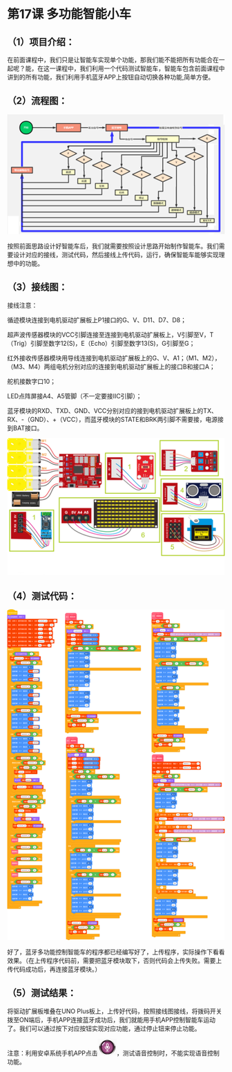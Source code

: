 


# 第17课 多功能智能小车

## （1）项目介绍：

在前面课程中，我们只是让智能车实现单个功能，那我们能不能把所有功能合在一起呢？能，在这一课程中，我们利用一个代码测试智能车，智能车包含前面课程中讲到的所有功能，我们利用手机蓝牙APP上按钮自动切换各种功能,简单方便。

## （2）流程图：

![](../../media/2019fcc2359a8cf68f84ae5c88d14f62.png)

按照前面思路设计好智能车后，我们就需要按照设计思路开始制作智能车。我们需要设计对应的接线，测试代码，然后接线上传代码，运行，确保智能车能够实现理想中的功能。

## （3）接线图：

接线注意：

循迹模块连接到电机驱动扩展板上P1接口的G、V、D11、D7、D8；

超声波传感器模块的VCC引脚连接至连接到电机驱动扩展板上，V引脚至V，T（Trig）引脚至数字12(S)，E（Echo）引脚至数字13(S)，G引脚至G；

红外接收传感器模块用导线连接到电机驱动扩展板上的G、V、A1；（M1、M2），（M3、M4）两组电机分别对应的连接到电机驱动扩展板上的接口B和接口A；

舵机接数字口10；

LED点阵屏接A4、A5管脚（不一定要接IIC引脚）；

蓝牙模块的RXD、TXD、GND、VCC分别对应的接到电机驱动扩展板上的TX、RX、-（GND）、+（VCC），而蓝牙模块的STATE和BRK两引脚不需要接，电源接到BAT接口。

![](../../media/f630d90205576d0ae86e5d4e36afc8e9.png)

## （4）测试代码：

![](../../media/7c8bd8f6ff512512c498d086474b30c9.png)

好了，蓝牙多功能控制智能车的程序都已经编写好了，上传程序，实际操作下看看效果。（在上传程序代码前，需要把蓝牙模块取下，否则代码会上传失败。需要上传代码成功后，再连接蓝牙模块。）

## （5）测试结果：

将驱动扩展板堆叠在UNO Plus板上，上传好代码，按照接线图接线，将拨码开关拨至ON端后，手机APP连接蓝牙成功后，我们就能用手机APP控制智能车运动了。我们可以通过按下对应按钮实现对应功能，通过停止钮来停止功能。

注意：利用安卓系统手机APP点击![](../../media/788a1e5bcdf82cd91d251e4b4497bcea.png)，测试语音控制时，不能实现语音控制功能。